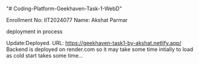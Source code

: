 "# Coding-Platform-Geekhaven-Task-1-WebD" 


Enrollment No: IIT2024077
Name: Akshat Parmar


deployment in process

Update:Deployed.
URL: https://geekhaven-task1-by-akshat.netlify.app/
Backend is deployed on render.com so it may take some time intially to load as cold start takes some time...

